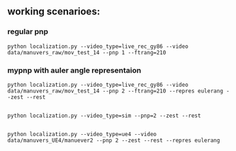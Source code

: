 ## working scenarioes:

### regular pnp

    python localization.py --video_type=live_rec_gy86 --video data/manuvers_raw/mov_test_14 --pnp 1 --ftrang=210

### mypnp with auler angle representaion

    python localization.py --video_type=live_rec_gy86 --video data/manuvers_raw/mov_test_14 --pnp 2 --ftrang=210 --repres eulerang --zest --rest


    python localization.py --video_type=sim --pnp=2 --zest --rest


    python localization.py --video_type=ue4 --video data/manuvers_UE4/manuever2 --pnp 2 --zest --rest --repres eulerang


